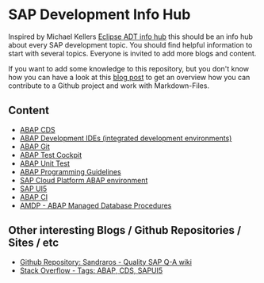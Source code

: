 # SAP Development Info Hub

Inspired by Michael Kellers [Eclipse ADT info hub](https://github.com/Keller-Michael/Eclipse_ADT_info_hub) this should be an info hub about every SAP development topic. You should find helpful information to start with several topics.
Everyone is invited to add more blogs and content.

If you want to add some knowledge to this repository, but you don't know how you can have a look at this [blog post](https://blogs.sap.com/2020/01/28/github-markdown-visual-studio-code-and-git-to-share-knowledge/) to get an overview how you can contribute to a Github project and work with Markdown-Files. 

## Content

- [ABAP CDS](sub%20sections/SAP%20Hana/ABAP%20CDS.md)
- [ABAP Development IDEs (integrated development environments)](https://github.com/Keller-Michael/Eclipse_ADT_info_hub)
- [ABAP Git](sub%20sections/ABAP%20Git.md)
- [ABAP Test Cockpit](sub%20sections/Quality/ABAP%20Test%20Cockpit.md)
- [ABAP Unit Test](sub%20sections/Quality/ABAP%20Unit%20Tests.md)
- [ABAP Programming Guidelines](https://github.com/SAP/styleguides/blob/master/clean-abap/CleanABAP.md)
- [SAP Cloud Platform ABAP environment](sub%20sections/SCP%20ABAP%20environment.md)
- [SAP UI5](sub%20sections/SAP%20UI5.md)
- [ABAP CI](sub%20sections/ABAPCI%20gCTS.md)
- [AMDP - ABAP Managed Database Procedures](sub%20sections/../sub%20sections/SAP%20Hana/AMDP.md)

## Other interesting Blogs / Github Repositories / Sites / etc

- [Github Repository: Sandraros - Quality SAP Q-A wiki](https://github.com/sandraros/Quality-SAP-Q-A-wiki/blob/master/Home.md)
- [Stack Overflow - Tags: ABAP, CDS, SAPUI5](https://stackoverflow.com/questions/tagged/abap+or+cds+or+sapui5)
